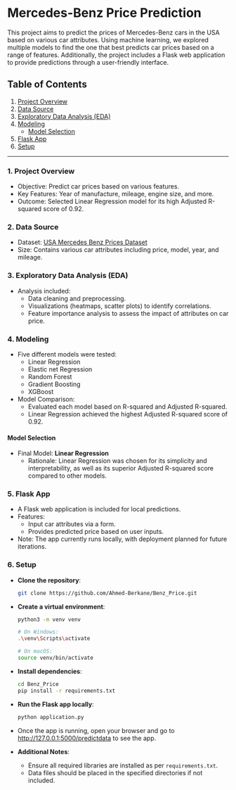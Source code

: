 # Mercedes-Benz Price Prediction


This project aims to predict the prices of Mercedes-Benz cars in the USA based on various car attributes. Using machine learning, we explored multiple models to find the one that best predicts car prices based on a range of features. Additionally, the project includes a Flask web application to provide predictions through a user-friendly interface.

## Table of Contents
1. [Project Overview](#project-overview)
2. [Data Source](#data-source)
3. [Exploratory Data Analysis (EDA)](#exploratory-data-analysis-eda)
4. [Modeling](#modeling)
    - [Model Selection](#model-selection)
5. [Flask App](#flask-app)
6. [Setup](#setup)

---

### 1. Project Overview
   - Objective: Predict car prices based on various features.
   - Key Features: Year of manufacture, mileage, engine size, and more.
   - Outcome: Selected Linear Regression model for its high Adjusted R-squared score of 0.92.

### 2. Data Source
   - Dataset: [USA Mercedes Benz Prices Dataset](https://www.kaggle.com/datasets/danishammar/usa-mercedes-benz-prices-dataset?select=usa_mercedes_benz_prices.csv)
   - Size: Contains various car attributes including price, model, year, and mileage.

### 3. Exploratory Data Analysis (EDA)
   - Analysis included:
      - Data cleaning and preprocessing.
      - Visualizations (heatmaps, scatter plots) to identify correlations.
      - Feature importance analysis to assess the impact of attributes on car price.

### 4. Modeling
   - Five different models were tested:
      - Linear Regression
      - Elastic net Regression
      - Random Forest
      - Gradient Boosting
      - XGBoost
   - Model Comparison:
      - Evaluated each model based on R-squared and Adjusted R-squared.
      - Linear Regression achieved the highest Adjusted R-squared score of 0.92.

#### Model Selection
   - Final Model: **Linear Regression**
      - Rationale: Linear Regression was chosen for its simplicity and interpretability, as well as its superior Adjusted R-squared score compared to other models.

### 5. Flask App
   - A Flask web application is included for local predictions.
   - Features:
      - Input car attributes via a form.
      - Provides predicted price based on user inputs.
   - Note: The app currently runs locally, with deployment planned for future iterations.

### 6. Setup
   - **Clone the repository**:
     ```bash
     git clone https://github.com/Ahmed-Berkane/Benz_Price.git
     ```
   - **Create a virtual environment**:
     ```bash
     python3 -m venv venv

     # On Windows:
     .\venv\Scripts\activate 

     # On macOS:  
     source venv/bin/activate
     ```
   - **Install dependencies**:
     ```bash
     cd Benz_Price
     pip install -r requirements.txt
     ```
   - **Run the Flask app locally**:
     ```bash
     python application.py
     ```
   - Once the app is running, open your browser and go to http://127.0.0.1:5000/predictdata to see the app.

   - **Additional Notes**:
      - Ensure all required libraries are installed as per `requirements.txt`.
      - Data files should be placed in the specified directories if not included.



